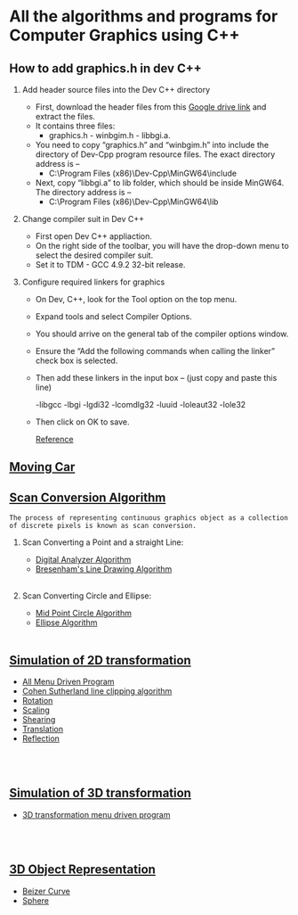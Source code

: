 # All the algorithms and programs for Computer Graphics using C++

## How to add graphics.h in dev C++

1. Add header source files into the Dev C++ directory

   - First, download the header files from this [Google drive link](https://drive.google.com/file/d/1ULN_XcrbDkls2U2DlYkNM_yiua5h-_NI/view?usp=sharing) and extract the files.
   - It contains three files:
     - graphics.h - winbgim.h - libbgi.a.
   - You need to copy “graphics.h” and “winbgim.h” into include the directory of Dev-Cpp program resource files. The exact directory address is –
     - C:\Program Files (x86)\Dev-Cpp\MinGW64\include
   - Next, copy “libbgi.a” to lib folder, which should be inside MinGW64. The directory address is –
     - C:\Program Files (x86)\Dev-Cpp\MinGW64\lib

2. Change compiler suit in Dev C++

   - First open Dev C++ appliaction.
   - On the right side of the toolbar, you will have the drop-down menu to select the desired compiler suit.
   - Set it to TDM - GCC 4.9.2 32-bit release.

3. Configure required linkers for graphics

   - On Dev, C++, look for the Tool option on the top menu.
   - Expand tools and select Compiler Options.
   - You should arrive on the general tab of the compiler options window.
   - Ensure the “Add the following commands when calling the linker” check box is selected.
   - Then add these linkers in the input box – (just copy and paste this line)

     -libgcc -lbgi -lgdi32 -lcomdlg32 -luuid -loleaut32 -lole32

   - Then click on OK to save.

     [Reference](https://gamespec.tech/how-to-add-graphics-in-dev-c/)

## [Moving Car](https://github.com/sthsuyash/CSIT_Labs/tree/main/3rd_Semester/moving_car.cpp)

## [Scan Conversion Algorithm](https://github.com/sthsuyash/CSIT_Labs/tree/main/3rd_Semester/Computer_Graphics/Scan_Conversion_Algorithm)

```README
The process of representing continuous graphics object as a collection of discrete pixels is known as scan conversion.
```

1. Scan Converting a Point and a straight Line:

   - [Digital Analyzer Algorithm](https://github.com/sthsuyash/C-projects/blob/main/Computer_Graphics/Scan_Conversion_Algorithm/DDA.cpp)
   - [Bresenham's Line Drawing Algorithm](https://github.com/sthsuyash/C-projects/blob/main/Computer_Graphics/Scan_Conversion_Algorithm/Bresenham.cpp)
     <br><br>

2. Scan Converting Circle and Ellipse:
   - [Mid Point Circle Algorithm](https://github.com/sthsuyash/CSIT_Labs/blob/main/3rd_Semester/Computer_Graphics/Scan_Conversion_Algorithm/circle.cpp)
   - [Ellipse Algorithm](https://github.com/sthsuyash/CSIT_Labs/blob/main/3rd_Semester/Computer_Graphics/Scan_Conversion_Algorithm/ellipse.cpp)
     <br><br>

## [Simulation of 2D transformation](https://github.com/sthsuyash/CSIT_Labs/tree/main/3rd_Semester/Computer_Graphics/Simulation_of_2D_transformation)

- [All Menu Driven Program](https://github.com/sthsuyash/CSIT_Labs/blob/main/3rd_Semester/Computer_Graphics/Simulation_of_2D_transformation/menuDrivenAll.cpp)
- [Cohen Sutherland line clipping algorithm](https://github.com/sthsuyash/CSIT_Labs/blob/main/3rd_Semester/Computer_Graphics/Simulation_of_2D_transformation/Cohen_Sutherland_Line_Clipping_Algorithm.cpp)
- [Rotation](https://github.com/sthsuyash/CSIT_Labs/blob/main/3rd_Semester/Computer_Graphics/Simulation_of_2D_transformation/rotation.cpp)
- [Scaling](https://github.com/sthsuyash/CSIT_Labs/blob/main/3rd_Semester/Computer_Graphics/Simulation_of_2D_transformation/scaling.cpp)
- [Shearing](https://github.com/sthsuyash/CSIT_Labs/blob/main/3rd_Semester/Computer_Graphics/Simulation_of_2D_transformation/shearing.cpp)
- [Translation](https://github.com/sthsuyash/CSIT_Labs/blob/main/3rd_Semester/Computer_Graphics/Simulation_of_2D_transformation/translation.cpp)
- [Reflection](https://github.com/sthsuyash/CSIT_Labs/blob/main/3rd_Semester/Computer_Graphics/Simulation_of_2D_transformation/reflection.cpp)

<br><br>

## [Simulation of 3D transformation](https://github.com/sthsuyash/CSIT_Labs/tree/main/3rd_Semester/Computer_Graphics/3D_transformation)

- [3D transformation menu driven program](https://github.com/sthsuyash/CSIT_Labs/blob/main/3rd_Semester/Computer_Graphics/3D_transformation/3Dmenu_driven.cpp)

<br><br>

## [3D Object Representation](https://github.com/sthsuyash/CSIT_Labs/tree/main/3rd_Semester/Computer_Graphics/3D_object_representation)

- [Beizer Curve](https://github.com/sthsuyash/CSIT_Labs/blob/main/3rd_Semester/Computer_Graphics/3D_object_representation/beizer_curve.cpp)
- [Sphere](https://github.com/sthsuyash/CSIT_Labs/blob/main/3rd_Semester/Computer_Graphics/3D_object_representation/sphere.cpp)

<br><br>
